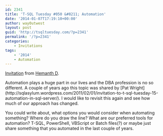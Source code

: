 ```yaml
---
id: 2341
title: 'T-SQL Tuesday #050 &#8211; Automation'
date: '2014-01-07T17:19:10+00:00'
author: way0utwest
layout: post
guid: 'http://tsqltuesday.com/?p=2341'
permalink: '/?p=2341'
categories:
    - Invitations
tags:
    - '2014'
    - Automation
---
```


[Invitation](https://sqlchow.wordpress.com/2014/01/07/t-sql-tuesday-050-automation-how-much-of-it-is-the-same/) from [Hemanth D](https://sqlchow.wordpress.com/).

<div class="hfeed" id="container"><div class="clearfix" id="wrapper"><div class="grid col-620" id="content"><div class="post-430 post type-post status-publish format-standard hentry category-sql-server tag-tsql2sday tag-automation" id="post-430"><div class="post-entry">Automation plays a huge part in our lives and the DBA profession is no so different. A couple of years ago this topic was shared by [Pat Wright](http://sqlasylum.wordpress.com/2011/02/01/invitation-to-t-sql-tuesday-15-automation-in-sql-server/). I would like to revisit this again and see how much of our approach has changed.

You could write about, what options you would consider when automating something? Where do you draw the line? What are our preferred tools for automation? T-SQL, PowerShell, VBScript or Batch files(?) or maybe just share something that you automated in the last couple of years.

</div></div></div></div></div>